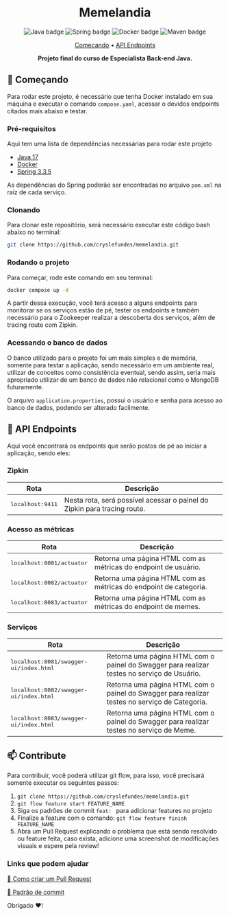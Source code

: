 <h1 style="font-weight: bold; text-align: center;">Memelandia</h1>

<p style="text-align: center;">
    <img src="https://img.shields.io/badge/java-%23ED8B00.svg?style=for-the-badge&logo=openjdk&logoColor=white"  alt="Java badge"/>
    <img src="https://img.shields.io/badge/spring-%236DB33F.svg?style=for-the-badge&logo=spring&logoColor=white" alt="Spring badge">
    <img src="https://img.shields.io/badge/docker-%230db7ed.svg?style=for-the-badge&logo=docker&logoColor=white" alt="Docker badge">
    <img src="https://img.shields.io/badge/Apache%20Maven-C71A36?style=for-the-badge&logo=Apache%20Maven&logoColor=white" alt="Maven badge">
</p>

<p style="text-align: center;">
 <a href="#started">Começando</a> • 
  <a href="#routes">API Endpoints</a>
</p>

<p style="text-align: center;">
  <b>Projeto final do curso de Especialista Back-end Java.</b>
</p>

<h2 id="started">🚀 Começando</h2>

Para rodar este projeto, é necessário que tenha Docker instalado em sua máquina e executar o comando `compose.yaml`,
acessar o devidos endpoints citados mais abaixo e testar.

<h3>Pré-requisitos</h3>

Aqui tem uma lista de dependências necessárias para rodar este projeto

- [Java 17](https://www.oracle.com/java/technologies/javase/jdk17-archive-downloads.html)
- [Docker](https://docs.docker.com/get-docker/)
- [Spring 3.3.5](https://spring.io)


As dependências do Spring poderão ser encontradas no arquivo `pom.xml` na raíz de cada serviço.

<h3>Clonando</h3>

Para clonar este repositório, será necessário executar este código bash abaixo no terminal:

```bash
git clone https://github.com/cryslefundes/memelandia.git
```

<h3>Rodando o projeto</h3>

Para começar, rode este comando em seu terminal:

```bash
docker compose up -d
``````
A partir dessa execução, você terá acesso a alguns endpoints para monitorar se os serviços estão de pé, tester os endpoints e também necessário para o Zookeeper realizar a descoberta dos serviços, além de tracing route com Zipkin.

<h3>Acessando o banco de dados</h3>

O banco utilizado para o projeto foi um mais simples e de memória, somente para testar a aplicação, sendo necessário em um ambiente real, utilizar de conceitos como consistência eventual, sendo assim, seria mais apropriado utilizar de um banco de dados não relacional como o MongoDB futuramente.

O arquivo `application.properties`, possui o usuário e senha para acesso ao banco de dados, podendo ser alterado facilmente. 


<h2 id="routes">📍 API Endpoints</h2>

Aqui você encontrará os endpoints que serão postos de pé ao iniciar a aplicação, sendo eles:

<h3>Zipkin</h3>

| Rota                      | Descrição                                                                |
|---------------------------|--------------------------------------------------------------------------|
| <kbd>localhost:9411</kbd> | Nesta rota, será possível acessar o painel do Zipkin para tracing route. |

<h3>Acesso as métricas</h3>

| Rota                                 | Descrição                                                         |
|--------------------------------------|-------------------------------------------------------------------|
| <kbd> localhost:8081/actuator </kbd> | Retorna uma página HTML com as métricas do endpoint de usuário.   |
| <kbd> localhost:8082/actuator </kbd> | Retorna uma página HTML com as métricas do endpoint de categoria. |
| <kbd> localhost:8083/actuator </kbd> | Retorna uma página HTML com as métricas do endpoint de memes.     |

<h3>Serviços</h3>

| Rota                                              | Descrição                                                                                    |
|---------------------------------------------------|----------------------------------------------------------------------------------------------|
| <kbd> localhost:8081/swagger-ui/index.html </kbd> | Retorna uma página HTML com o painel do Swagger para realizar testes no serviço de Usuário.  |
| <kbd> localhost:8082/swagger-ui/index.html </kbd> | Retorna uma página HTML com o painel do Swagger para realizar testes no serviço de Categoria. |
| <kbd> localhost:8083/swagger-ui/index.html </kbd> | Retorna uma página HTML com o painel do Swagger para realizar testes no serviço de Meme.     |


<h2 id="contribute">📫 Contribute</h2>

Para contribuir, você poderá utilizar git flow, para isso, você precisará somente executar os seguintes passos:

1. `git clone https://github.com/cryslefundes/memelandia.git`
2. `git flow feature start FEATURE_NAME`
3. Siga os padrões de commit `feat: ` para adicionar features no projeto
4. Finalize a feature com o comando: `git flow feature finish FEATURE_NAME`
5. Abra um Pull Request explicando o problema que está sendo resolvido ou feature feita, caso exista, adicione uma screenshot de modificações visuais e espere pela review!

<h3>Links que podem ajudar</h3>

[📝 Como criar um Pull Request](https://www.atlassian.com/br/git/tutorials/making-a-pull-request)

[💾 Padrão de commit](https://gist.github.com/joshbuchea/6f47e86d2510bce28f8e7f42ae84c716)

Obrigado ❤️!